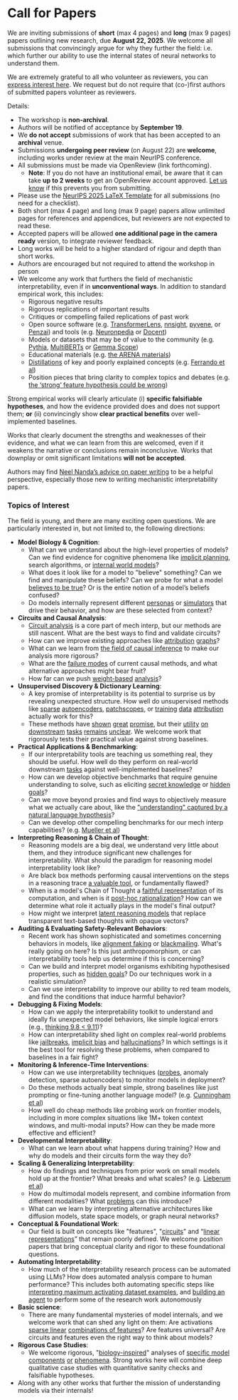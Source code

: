 # Call for Papers
We are inviting submissions of **short** (max 4 pages) and **long** (max 9 pages) papers outlining new research, due **August 22, 2025**. We welcome all submissions that convincingly argue for why they further the field: i.e. which further our ability to use the internal states of neural networks to understand them. 

We are extremely grateful to all who volunteer as reviewers, you can [express interest here](https://www.google.com/url?q=https://docs.google.com/forms/d/e/1FAIpQLSdiw1SJllzoTz_nqzDTzTOGb9DV3W_truQyh-WvYj_QGIi7Mg/viewform?usp%3Ddialog&sa=D&source=editors&ust=1753866638777211&usg=AOvVaw1LqNcNaRUWffaIQWK0Zv_b). We request but do not require that (co-)first authors of submitted papers volunteer as reviewers. 

Details: 
* The workshop is **non-archival**.
* Authors will be notified of acceptance by **September 19**.
* We **do not accept** submissions of work that has been accepted to an **archival** venue.
* Submissions **undergoing peer review** (on August 22) are **welcome**, including works under review at the main NeurIPS conference.
* All submissions must be made via OpenReview (link forthcoming).
  * **Note**: If you do not have an institutional email, be aware that it can take **up to 2 weeks** to get an OpenReview account approved. [Let us know](mailto:neurips2025@mechinterpworkshop.com) if this prevents you from submitting.
* Please use the [NeurIPS 2025 LaTeX Template](https://www.google.com/url?q=https://media.neurips.cc/Conferences/NeurIPS2025/Styles.zip&sa=D&source=editors&ust=1753866638778740&usg=AOvVaw3fZEB9FWuhbw7G7YebwVpX) for all submissions (no need for a checklist).
* Both short (max 4 page) and long (max 9 page) papers allow unlimited pages for references and appendices, but reviewers are not expected to read these.
* Accepted papers will be allowed **one additional page in the camera ready** version, to integrate reviewer feedback.
* Long works will be held to a higher standard of rigour and depth than short works.
* Authors are encouraged but not required to attend the workshop in person
* We welcome any work that furthers the field of mechanistic interpretability, even if in **unconventional ways**. In addition to standard empirical work, this includes:
  * Rigorous negative results
  * Rigorous replications of important results
  * Critiques or compelling failed replications of past work
  * Open source software (e.g. [TransformerLens](https://www.google.com/url?q=https://github.com/neelnanda-io/TransformerLens&sa=D&source=editors&ust=1753866638780048&usg=AOvVaw37ld2hHiskVm0o4L5gKZLS), [nnsight](https://www.google.com/url?q=https://github.com/ndif-team/nnsight&sa=D&source=editors&ust=1753866638780154&usg=AOvVaw1fbB6Y_ZEp4IMP2k0K2jqN), [pyvene](https://www.google.com/url?q=https://github.com/stanfordnlp/pyvene/tree/main/pyvene/models/mlp&sa=D&source=editors&ust=1753866638780264&usg=AOvVaw3VRvsXaygZ57CRDGMQEhPp), or [Penzai](https://www.google.com/url?q=https://github.com/google-deepmind/penzai&sa=D&source=editors&ust=1753866638780369&usg=AOvVaw03x2XQ2mmVAwfx-ywTpgfq)) and tools (e.g. [Neuronpedia](https://www.google.com/url?q=http://neuronpedia.org&sa=D&source=editors&ust=1753866638780474&usg=AOvVaw04_CFMeXBqIsWTxF43HuVM) or [Docent](https://www.google.com/url?q=https://transluce.org/introducing-docent&sa=D&source=editors&ust=1753866638780592&usg=AOvVaw1I4uSBAibcw1VWxkofN4Kx))
  * Models or datasets that may be of value to the community (e.g. [Pythia](https://www.google.com/url?q=https://arxiv.org/abs/2304.01373&sa=D&source=editors&ust=1753866638780888&usg=AOvVaw3xaict2GwSdQL7HQ5dCjV8), [MultiBERTs](https://www.google.com/url?q=https://arxiv.org/abs/2106.16163&sa=D&source=editors&ust=1753866638781010&usg=AOvVaw1b6i_uKZF_PWgZuzNai6sD) or [Gemma Scope](https://www.google.com/url?q=https://arxiv.org/abs/2408.05147&sa=D&source=editors&ust=1753866638781136&usg=AOvVaw3CQ_ND7IyEzI40elkOo1NS))
  * Educational materials (e.g. [the ARENA materials](https://www.google.com/url?q=https://arena3-chapter1-transformer-interp.streamlit.app/&sa=D&source=editors&ust=1753866638781368&usg=AOvVaw3sIYOgMVKki48tUAJidXIM))
  * [Distillations](https://www.google.com/url?q=https://distill.pub/2017/research-debt/&sa=D&source=editors&ust=1753866638781519&usg=AOvVaw0Hh4-JXH1n7Zd_xjAx4g2K) of key and poorly explained concepts (e.g. [Ferrando et al](https://www.google.com/url?q=https://arxiv.org/abs/2405.00208&sa=D&source=editors&ust=1753866638781677&usg=AOvVaw19V90uFC1gClv63iFis6dN))
  * Position pieces that bring clarity to complex topics and debates (e.g. [the ‘strong’ feature hypothesis could be wrong](https://www.google.com/url?q=https://www.alignmentforum.org/posts/tojtPCCRpKLSHBdpn/the-strong-feature-hypothesis-could-be-wrong&sa=D&source=editors&ust=1753866638782028&usg=AOvVaw32v-b0P8e4b-eph4U_JIYA))

Strong empirical works will clearly articulate (i) **specific falsifiable hypotheses**, and how the evidence provided does and does not support them; **or** (ii) convincingly show **clear practical benefits** over well-implemented baselines. 

Works that clearly document the strengths and weaknesses of their evidence, and what we can learn from this are welcomed, even if it weakens the narrative or conclusions remain inconclusive. Works that downplay or omit significant limitations **will not be accepted**. 

Authors may find [Neel Nanda’s advice on paper writing](https://www.google.com/url?q=https://www.alignmentforum.org/posts/eJGptPbbFPZGLpjsp/highly-opinionated-advice-on-how-to-write-ml-papers&sa=D&source=editors&ust=1753866638783070&usg=AOvVaw3zj3aypGWKk7xD7oFLH7Rj) to be a helpful perspective, especially those new to writing mechanistic interpretability papers. 
### Topics of Interest
The field is young, and there are many exciting open questions. We are particularly interested in, but not limited to, the following directions: 
* **Model Biology & Cognition**:
  * What can we understand about the high-level properties of models? Can we find evidence for cognitive phenomena like [implicit planning](https://www.google.com/url?q=https://transformer-circuits.pub/2025/attribution-graphs/biology.html%23dives-poems&sa=D&source=editors&ust=1753866638783815&usg=AOvVaw0jnEg_uM5O-v8Kwz54cQJC), search algorithms, or [internal world models](https://www.google.com/url?q=https://arxiv.org/abs/2210.13382&sa=D&source=editors&ust=1753866638783974&usg=AOvVaw06SmZEP8VV7TUS_fDjl2Hk)?
  * What does it look like for a model to "believe" something? Can we find and manipulate these beliefs? Can we probe for what a model [believes to be true](https://www.google.com/url?q=https://arxiv.org/abs/2310.06824&sa=D&source=editors&ust=1753866638784253&usg=AOvVaw166GSR34ZP4lm_DDDHGTzx)? Or is the entire notion of a model’s beliefs confused?
  * Do models internally represent different [personas](https://www.google.com/url?q=https://arxiv.org/abs/2406.12094&sa=D&source=editors&ust=1753866638784528&usg=AOvVaw17yTjcZQDxgHQgpSXCr36J) or [simulators](https://www.google.com/url?q=https://www.nature.com/articles/s41586-023-06647-8&sa=D&source=editors&ust=1753866638784642&usg=AOvVaw3OVqg9YDzQeCPoO4JWkUJr) that drive their behavior, and how are these selected from context?
* **Circuits and Causal Analysis**:
  * [Circuit analysis](https://www.google.com/url?q=https://distill.pub/2020/circuits/zoom-in/&sa=D&source=editors&ust=1753866638784966&usg=AOvVaw2kpjVk5VLp7tkl9WjhnNX1) is a core part of mech interp, but our methods are still nascent. What are the best ways to find and validate circuits?
  * How can we improve existing approaches like [attribution](https://www.google.com/url?q=https://arxiv.org/abs/2406.11944&sa=D&source=editors&ust=1753866638785276&usg=AOvVaw1_rTF_H8MccJZykIxUqD8m) [graphs](https://www.google.com/url?q=https://transformer-circuits.pub/2025/attribution-graphs/methods.html&sa=D&source=editors&ust=1753866638785394&usg=AOvVaw0iPURaiQljCbsGMii1mHqI)?
  * What can we learn from [the field of causal inference](https://www.google.com/url?q=https://arxiv.org/abs/2407.04690&sa=D&source=editors&ust=1753866638785579&usg=AOvVaw1vNFvdjPkmOUudIsDCuklJ) to make our analysis more rigorous?
  * What are the [failure modes](https://www.google.com/url?q=https://arxiv.org/abs/2307.15771&sa=D&source=editors&ust=1753866638785750&usg=AOvVaw05OYECZSvhIhXdPep2KN78) of current causal methods, and what alternative approaches might bear fruit?
  * How far can we push [weight-based](https://www.google.com/url?q=https://arxiv.org/abs/2301.05217&sa=D&source=editors&ust=1753866638786144&usg=AOvVaw1EUTNTospL2sAmB1NwRJ88) [analysis](https://www.google.com/url?q=https://arxiv.org/abs/2410.08417&sa=D&source=editors&ust=1753866638786307&usg=AOvVaw21-pQCCIRmlelUMJvCIX4b)?
* **Unsupervised Discovery & Dictionary Learning**:
  * A key promise of interpretability is its potential to surprise us by revealing unexpected structure. How well do unsupervised methods like [sparse](https://www.google.com/url?q=https://arxiv.org/abs/2103.15949&sa=D&source=editors&ust=1753866638786757&usg=AOvVaw2MwHd61NcJcsMPdX915XFo) [autoencoders](https://www.google.com/url?q=https://transformer-circuits.pub/2023/monosemantic-features&sa=D&source=editors&ust=1753866638786875&usg=AOvVaw3PkJb_o0an3y2KEjWPmU7B), [patch](https://www.google.com/url?q=https://arxiv.org/abs/2401.06102&sa=D&source=editors&ust=1753866638786997&usg=AOvVaw2ZIB5UXZbaglyiCZmnMVZ3)[scopes](https://www.google.com/url?q=https://arxiv.org/abs/2403.10949v2&sa=D&source=editors&ust=1753866638787086&usg=AOvVaw2lK2O733u7PuTf_-fvTXQD), or [training](https://www.google.com/url?q=https://proceedings.mlr.press/v70/koh17a?ref%3Dhttps://githubhelp.com&sa=D&source=editors&ust=1753866638787197&usg=AOvVaw3cF9T3_GsLUpRih-5MCufu) [data](https://www.google.com/url?q=https://arxiv.org/abs/2308.03296&sa=D&source=editors&ust=1753866638787282&usg=AOvVaw06QnOg7TsAz4sNbaJbXDVV) [attribution](https://www.google.com/url?q=https://arxiv.org/abs/2205.11482&sa=D&source=editors&ust=1753866638787367&usg=AOvVaw14DgLqDs1rv-hBZKdzoCPd) actually work for this?
  * These methods have [shown](https://www.google.com/url?q=https://transformer-circuits.pub/2024/scaling-monosemanticity/index.html&sa=D&source=editors&ust=1753866638787549&usg=AOvVaw2TQr38toGd9dMrAziBGSkd) [great](https://www.google.com/url?q=https://transformer-circuits.pub/2025/attribution-graphs/biology.html&sa=D&source=editors&ust=1753866638787655&usg=AOvVaw3k73xMyGD-w-UgtyEfVehG) [promise](https://www.google.com/url?q=https://arxiv.org/abs/2503.10965&sa=D&source=editors&ust=1753866638787741&usg=AOvVaw1mSvKTPvpHZT1jMBvV-Fd1), but their [utility](https://www.google.com/url?q=https://arxiv.org/abs/2502.16681&sa=D&source=editors&ust=1753866638787862&usg=AOvVaw18QtSTB1535RNa_YR-sD5T) [on](https://www.google.com/url?q=https://www.tilderesearch.com/blog/sieve&sa=D&source=editors&ust=1753866638787957&usg=AOvVaw2pCR2M_w2dCZyDgDzhvPBF) [downstream](https://www.google.com/url?q=https://arxiv.org/abs/2501.17148&sa=D&source=editors&ust=1753866638788041&usg=AOvVaw3T4FE0KWeOzKE2PG4FckTn) [tasks](https://www.google.com/url?q=https://transformer-circuits.pub/2024/features-as-classifiers/index.html&sa=D&source=editors&ust=1753866638788154&usg=AOvVaw0hJyvX1CCwpCubqnD47WXP) [remains](https://www.google.com/url?q=https://arxiv.org/abs/2502.04382&sa=D&source=editors&ust=1753866638788240&usg=AOvVaw1yhaL4DQdMqsVzmWh8eQGc) [unclear](https://www.google.com/url?q=https://www.alignmentforum.org/posts/4uXCAJNuPKtKBsi28/negative-results-for-saes-on-downstream-tasks&sa=D&source=editors&ust=1753866638788399&usg=AOvVaw3Rh_TZGn2ngFei4sBDt_3Q). We welcome work that rigorously tests their practical value against strong baselines.
* **Practical Applications & Benchmarking**:
  * If our interpretability tools are teaching us something real, they should be useful. How well do they perform on real-world downstream [tasks](https://www.google.com/url?q=https://www.lesswrong.com/posts/wGRnzCFcowRCrpX4Y/downstream-applications-as-validation-of-interpretability&sa=D&source=editors&ust=1753866638789006&usg=AOvVaw1uzBamXg2HDN7rdduKXbUZ) against well-implemented baselines?
  * How can we develop objective benchmarks that require genuine understanding to solve, such as eliciting [secret knowledge](https://www.google.com/url?q=https://arxiv.org/abs/2505.14352&sa=D&source=editors&ust=1753866638789293&usg=AOvVaw05DI3Xpsfz0FJdYBQvwy63) or [hidden goals](https://www.google.com/url?q=https://arxiv.org/abs/2503.10965&sa=D&source=editors&ust=1753866638789409&usg=AOvVaw07cadDpLGp1BtZn6CvJn7j)?
  * Can we move beyond proxies and find ways to objectively measure what we actually care about, like the ["understanding" captured by a natural language hypothesis](https://www.google.com/url?q=https://arxiv.org/abs/2502.04382&sa=D&source=editors&ust=1753866638789791&usg=AOvVaw366U_muLKgQZMETvhljuom)?
  * Can we develop other compelling benchmarks for our mech interp capabilities? (e.g. [Mueller et al](https://www.google.com/url?q=https://arxiv.org/abs/2504.13151&sa=D&source=editors&ust=1753866638790068&usg=AOvVaw3grDMKTJbZ38VldWbOZINd))
* **Interpreting Reasoning & Chain of Thought**:
  * Reasoning models are a big deal, we understand very little about them, and they introduce significant new challenges for interpretability. What should the paradigm for reasoning model interpretability look like?
  * Are black box methods performing causal interventions on the steps in a reasoning trace [a valuable tool](https://www.google.com/url?q=https://arxiv.org/abs/2506.19143&sa=D&source=editors&ust=1753866638790734&usg=AOvVaw1C7LICM1lEXdclFb2I4M4y), or fundamentally flawed?
  * When is a model's Chain of Thought a [faithful representation](https://www.google.com/url?q=https://arxiv.org/abs/2305.04388&sa=D&source=editors&ust=1753866638790985&usg=AOvVaw2f-svjtGdpll-Fv5Z9lWTL) of its computation, and when is it [post-hoc rationalization](https://www.google.com/url?q=https://arxiv.org/abs/2503.08679&sa=D&source=editors&ust=1753866638791131&usg=AOvVaw1QjU77kOYOPCaMOIJDvrY_)? How can we determine what role it actually plays in the model's final output?
  * How might we interpret [latent reasoning models](https://www.google.com/url?q=https://arxiv.org/abs/2412.06769&sa=D&source=editors&ust=1753866638791437&usg=AOvVaw2ehkSzXWwHKBCvNOiYP1_L) that replace transparent text-based thoughts with opaque vectors?
* **Auditing & Evaluating Safety-Relevant Behaviors**:
  * Recent work has shown sophisticated and sometimes concerning behaviors in models, like [alignment faking](https://www.google.com/url?q=https://arxiv.org/abs/2412.14093&sa=D&source=editors&ust=1753866638791856&usg=AOvVaw0LuT4q1-E25MGItH2hPgT8) or [blackmailing](https://www.google.com/url?q=https://www.anthropic.com/research/agentic-misalignment&sa=D&source=editors&ust=1753866638791961&usg=AOvVaw2YdoY165QvOVWzLK_s05zN). What's really going on here? Is this just anthropomorphism, or can interpretability tools help us determine if this is concerning?
  * Can we build and interpret model organisms exhibiting hypothesised properties, such as [hidden goals](https://www.google.com/url?q=https://arxiv.org/abs/2503.10965&sa=D&source=editors&ust=1753866638792279&usg=AOvVaw3gsYKcD7uUzBxFv94hffyM)? Do our techniques work in a realistic simulation?
  * Can we use interpretability to improve our ability to red team models, and find the conditions that induce harmful behavior?
* **Debugging & Fixing Models**:
  * How can we apply the interpretability toolkit to understand and ideally fix unexpected model behaviors, like simple logical errors (e.g., [thinking 9.8 < 9.11](https://www.google.com/url?q=https://transluce.org/observability-interface&sa=D&source=editors&ust=1753866638792856&usg=AOvVaw1z6zimxpJE7SQja2UyRDkq))?
  * How can interpretability shed light on complex real-world problems like [jailbreaks](https://www.google.com/url?q=https://transformer-circuits.pub/2025/attribution-graphs/biology.html%23dives-jailbreak&sa=D&source=editors&ust=1753866638793140&usg=AOvVaw3GuOtIC07stJ8iAbWnOwFB), [implicit bias](https://www.google.com/url?q=https://arxiv.org/abs/2506.10922&sa=D&source=editors&ust=1753866638793243&usg=AOvVaw2usXyaM4qN9GWltDNzqcNb) and [hallucinations](https://www.google.com/url?q=https://arxiv.org/abs/2411.14257&sa=D&source=editors&ust=1753866638793347&usg=AOvVaw1rMmSMY9RLiBa-CxZS_N6h)? In which settings is it the best tool for resolving these problems, when compared to baselines in a fair fight?
* **Monitoring & Inference-Time Interventions**:
  * How can we use interpretability techniques ([probes](https://www.google.com/url?q=https://arxiv.org/abs/2102.12452&sa=D&source=editors&ust=1753866638793756&usg=AOvVaw1LVZ2T0Y2KyHgsvob49Kj-), anomaly detection, sparse autoencoders) to monitor models in deployment?
  * Do these methods actually beat simple, strong baselines like just prompting or fine-tuning another language model? (e.g. [Cunningham et al](https://www.google.com/url?q=https://alignment.anthropic.com/2025/cheap-monitors/&sa=D&source=editors&ust=1753866638794104&usg=AOvVaw0prcVu48wyuLtC70o5__mL))
  * How well do cheap methods like probing work on frontier models, including in more complex situations like 1M+ token context windows, and multi-modal inputs? How can they be made more effective and efficient?
* **Developmental Interpretability**:
  * What can we learn about what happens during training? How and why do models and their circuits form the way they do?
* **Scaling & Generalizing Interpretability**:
  * How do findings and techniques from prior work on small models hold up at the frontier? What breaks and what scales? (e.g. [Lieberum et al](https://www.google.com/url?q=https://arxiv.org/abs/2307.09458&sa=D&source=editors&ust=1753866638795096&usg=AOvVaw3t7RWJr9xNAblSEdHWsKF7))
  * How do multimodal models represent, and combine information from different modalities? What [problems](https://www.google.com/url?q=https://openreview.net/pdf?id%3DVUhRdZp8ke&sa=D&source=editors&ust=1753866638795353&usg=AOvVaw2Pha-KII-Ea_zMDyZa12Yg) can this introduce?
  * What can we learn by interpreting alternative architectures like diffusion models, state space models, or graph neural networks?
* **Conceptual & Foundational Work**:
  * Our field is built on concepts like "features", "[circuits](https://www.google.com/url?q=https://distill.pub/2020/circuits/zoom-in/&sa=D&source=editors&ust=1753866638795881&usg=AOvVaw3M7ZoCw8F_NhW4THFaoU9k)" and “[linear representations](https://www.google.com/url?q=https://transformer-circuits.pub/2024/july-update/index.html%23linear-representations&sa=D&source=editors&ust=1753866638796052&usg=AOvVaw3zxyZYWZfg_GI_SKX0w0vQ)” that remain poorly defined. We welcome position papers that bring conceptual clarity and rigor to these foundational questions.
* **Automating Interpretability**:
  * How much of the interpretability research process can be automated using LLMs? How does automated analysis compare to human performance? This includes both automating specific steps like [interpreting maximum activating dataset examples](https://www.google.com/url?q=https://openaipublic.blob.core.windows.net/neuron-explainer/paper/index.html&sa=D&source=editors&ust=1753866638796957&usg=AOvVaw3RJW7LU9pbfsRnz9c8uMfF), and [building an agent](https://www.google.com/url?q=https://arxiv.org/abs/2404.14394&sa=D&source=editors&ust=1753866638797143&usg=AOvVaw3YFVDI8N2gAGZ4KeFfJzPo) to perform some of the research work autonomously
* **Basic science**:
  * There are many fundamental mysteries of model internals, and we welcome work that can shed any light on them: Are activations [sparse linear](https://www.google.com/url?q=https://arxiv.org/abs/1601.03764&sa=D&source=editors&ust=1753866638797580&usg=AOvVaw3LSi0P6zF19Nd7rNcIP3sT) [combinations of features](https://www.google.com/url?q=https://transformer-circuits.pub/2022/toy_model/index.html&sa=D&source=editors&ust=1753866638797723&usg=AOvVaw3xrKkA4qD8MYF5T6Z36zm4)? Are features universal? Are circuits and features even the right way to think about models?
* **Rigorous Case Studies**:
  * We welcome rigorous, "[biology-inspired](https://www.google.com/url?q=https://distill.pub/2020/circuits/curve-circuits/&sa=D&source=editors&ust=1753866638798176&usg=AOvVaw2fWf2B18Q8PKLNxA7CgI6g)" analyses of [specific model](https://www.google.com/url?q=https://arxiv.org/abs/2310.04625&sa=D&source=editors&ust=1753866638798293&usg=AOvVaw0d6RMBi_vN9le_WFc0eKmL) [components](https://www.google.com/url?q=https://transformer-circuits.pub/2024/scaling-monosemanticity/index.html&sa=D&source=editors&ust=1753866638798406&usg=AOvVaw32D2bKLa6PmIdihAMYaWhI) [or](https://www.google.com/url?q=https://arxiv.org/abs/2305.01610&sa=D&source=editors&ust=1753866638798490&usg=AOvVaw2npKc-G7bLDRiXFx-3lVhL) [phenomena](https://www.google.com/url?q=https://arxiv.org/abs/2306.09346&sa=D&source=editors&ust=1753866638798571&usg=AOvVaw2Psuiu2xnAIFbBsT_yno6O). Strong works here will combine deep qualitative case studies with quantitative sanity checks and falsifiable hypotheses.
* Along with any other works that further the mission of understanding models via their internals!
